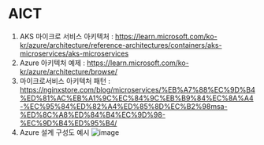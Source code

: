 # AICT
1. AKS 마이크로 서비스 아키텍처 : https://learn.microsoft.com/ko-kr/azure/architecture/reference-architectures/containers/aks-microservices/aks-microservices
2. Azure 아키텍처 예제 : https://learn.microsoft.com/ko-kr/azure/architecture/browse/
3. 마이크로서비스 아키텍처 패턴 : https://nginxstore.com/blog/microservices/%EB%A7%88%EC%9D%B4%ED%81%AC%EB%A1%9C%EC%84%9C%EB%B9%84%EC%8A%A4-%EC%95%84%ED%82%A4%ED%85%8D%EC%B2%98msa-%ED%8C%A8%ED%84%B4%EC%9D%98-%EC%9D%B4%ED%95%B4/
4. Azure 설계 구성도 예시
![image](https://github.com/user-attachments/assets/90d8dc3f-4efc-4ce9-87e7-a4a76da7f5c2)
   
